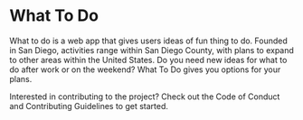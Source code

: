 # What To Do

What to do is a web app that gives users ideas of fun thing to do. Founded in San Diego, activities range within San Diego County, with plans to expand to other areas within the United States. Do you need new ideas for what to do after work or on the weekend? What To Do gives you options for your plans.

Interested in contributing to the project? Check out the Code of Conduct and Contributing Guidelines to get started.
